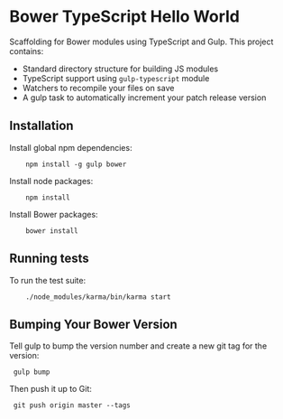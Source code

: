 # Bower TypeScript Hello World

Scaffolding for Bower modules using TypeScript and Gulp.  This project contains:

* Standard directory structure for building JS modules
* TypeScript support using `gulp-typescript` module
* Watchers to recompile your files on save
* A gulp task to automatically increment your patch release version


## Installation

Install global npm dependencies:

        npm install -g gulp bower

Install node packages:

        npm install

Install Bower packages:

        bower install


## Running tests

To run the test suite:

        ./node_modules/karma/bin/karma start

## Bumping Your Bower Version

Tell gulp to bump the version number and create a new git tag for the version:
  
     gulp bump

Then push it up to Git:

     git push origin master --tags
